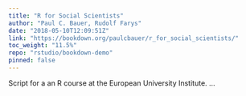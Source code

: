 ```yaml
---
title: "R for Social Scientists"
author: "Paul C. Bauer, Rudolf Farys"
date: "2018-05-10T12:09:51Z"
link: "https://bookdown.org/paulcbauer/r_for_social_scientists/"
toc_weight: "11.5%"
repo: "rstudio/bookdown-demo"
pinned: false
---
```


Script for a an R course at the European University Institute. ...

